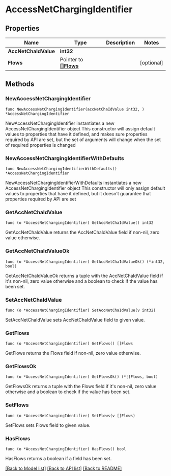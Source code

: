 # AccessNetChargingIdentifier

## Properties

Name | Type | Description | Notes
------------ | ------------- | ------------- | -------------
**AccNetChaIdValue** | **int32** |  | 
**Flows** | Pointer to [**[]Flows**](Flows.md) |  | [optional] 

## Methods

### NewAccessNetChargingIdentifier

`func NewAccessNetChargingIdentifier(accNetChaIdValue int32, ) *AccessNetChargingIdentifier`

NewAccessNetChargingIdentifier instantiates a new AccessNetChargingIdentifier object
This constructor will assign default values to properties that have it defined,
and makes sure properties required by API are set, but the set of arguments
will change when the set of required properties is changed

### NewAccessNetChargingIdentifierWithDefaults

`func NewAccessNetChargingIdentifierWithDefaults() *AccessNetChargingIdentifier`

NewAccessNetChargingIdentifierWithDefaults instantiates a new AccessNetChargingIdentifier object
This constructor will only assign default values to properties that have it defined,
but it doesn't guarantee that properties required by API are set

### GetAccNetChaIdValue

`func (o *AccessNetChargingIdentifier) GetAccNetChaIdValue() int32`

GetAccNetChaIdValue returns the AccNetChaIdValue field if non-nil, zero value otherwise.

### GetAccNetChaIdValueOk

`func (o *AccessNetChargingIdentifier) GetAccNetChaIdValueOk() (*int32, bool)`

GetAccNetChaIdValueOk returns a tuple with the AccNetChaIdValue field if it's non-nil, zero value otherwise
and a boolean to check if the value has been set.

### SetAccNetChaIdValue

`func (o *AccessNetChargingIdentifier) SetAccNetChaIdValue(v int32)`

SetAccNetChaIdValue sets AccNetChaIdValue field to given value.


### GetFlows

`func (o *AccessNetChargingIdentifier) GetFlows() []Flows`

GetFlows returns the Flows field if non-nil, zero value otherwise.

### GetFlowsOk

`func (o *AccessNetChargingIdentifier) GetFlowsOk() (*[]Flows, bool)`

GetFlowsOk returns a tuple with the Flows field if it's non-nil, zero value otherwise
and a boolean to check if the value has been set.

### SetFlows

`func (o *AccessNetChargingIdentifier) SetFlows(v []Flows)`

SetFlows sets Flows field to given value.

### HasFlows

`func (o *AccessNetChargingIdentifier) HasFlows() bool`

HasFlows returns a boolean if a field has been set.


[[Back to Model list]](../README.md#documentation-for-models) [[Back to API list]](../README.md#documentation-for-api-endpoints) [[Back to README]](../README.md)


